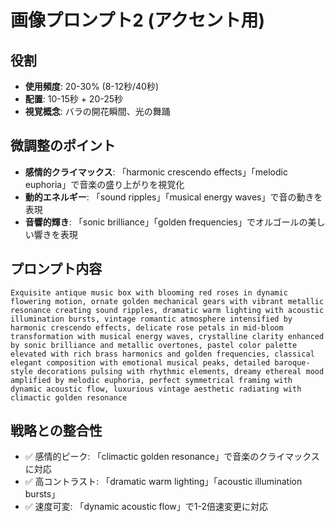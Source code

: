 # 画像プロンプト2 (アクセント用)

## 役割
- **使用頻度**: 20-30% (8-12秒/40秒)
- **配置**: 10-15秒 + 20-25秒
- **視覚概念**: バラの開花瞬間、光の舞踊

## 微調整のポイント
- **感情的クライマックス**: 「harmonic crescendo effects」「melodic euphoria」で音楽の盛り上がりを視覚化
- **動的エネルギー**: 「sound ripples」「musical energy waves」で音の動きを表現
- **音響的輝き**: 「sonic brilliance」「golden frequencies」でオルゴールの美しい響きを表現

## プロンプト内容
```
Exquisite antique music box with blooming red roses in dynamic flowering motion, ornate golden mechanical gears with vibrant metallic resonance creating sound ripples, dramatic warm lighting with acoustic illumination bursts, vintage romantic atmosphere intensified by harmonic crescendo effects, delicate rose petals in mid-bloom transformation with musical energy waves, crystalline clarity enhanced by sonic brilliance and metallic overtones, pastel color palette elevated with rich brass harmonics and golden frequencies, classical elegant composition with emotional musical peaks, detailed baroque-style decorations pulsing with rhythmic elements, dreamy ethereal mood amplified by melodic euphoria, perfect symmetrical framing with dynamic acoustic flow, luxurious vintage aesthetic radiating with climactic golden resonance
```

## 戦略との整合性
- ✅ 感情的ピーク: 「climactic golden resonance」で音楽のクライマックスに対応
- ✅ 高コントラスト: 「dramatic warm lighting」「acoustic illumination bursts」
- ✅ 速度可変: 「dynamic acoustic flow」で1-2倍速変更に対応